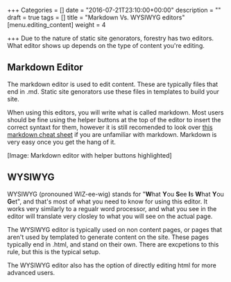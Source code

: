 +++
Categories = []
date = "2016-07-21T23:10:00+00:00"
description = ""
draft = true
tags = []
title = "Markdown Vs. WYSIWYG editors"
[menu.editing_content]
weight = 4

+++
Due to the nature of static site genorators, forestry has two editors. What editor shows up depends on the type of content you're editing.

## Markdown Editor

The markdown editor is used to edit content. These are typically files that end in .md. Static site genorators use these files in templates to build your site. 

When using this editors, you will write what is called markdown. Most users should be fine using the helper buttons at the top of the editor to insert the correct syntaxt for them, however it is still recomended to look over [this markdown cheat sheet](https://github.com/adam-p/markdown-here/wiki/Markdown-Cheatsheet) if you are unfamiliar with markdown. Markdown is very easy once you get the hang of it.

[Image: Markdown editor with helper buttons highlighted]

## WYSIWYG

WYSIWYG (pronouned WIZ-ee-wig) stands for "**W**hat **Y**ou **S**ee **I**s **W**hat **Y**ou **G**et", and that's most of what you need to know for using this editor. It works very similarly to a regualr word processor, and what you see in the editor will translate very closley to what you will see on the actual page.

The WYSIWYG editor is typically used on non content pages, or pages that aren't used by templated to generate content on the site. These pages typically end in .html, and stand on their own. There are excpetions to this rule, but this is the typical setup.

The WYSIWYG editor also has the option of directly editing html for more advanced users.